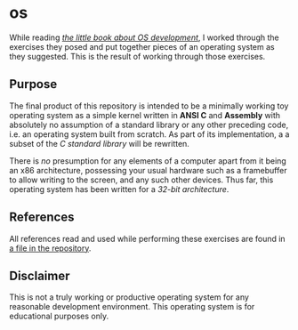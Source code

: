 # os

While reading 
[*the little book about OS development*](https://littleosbook.github.io/), I 
worked through the exercises they posed and put together pieces of an operating 
system as they suggested. This is the result of working through those exercises.

## Purpose

The final product of this repository is intended to be a minimally working toy 
operating system as a simple kernel written in **ANSI C** and **Assembly** with 
absolutely no assumption of a standard library or any other preceding code, 
i.e. an operating system built from scratch. As part of its implementation, a
a subset of the *C standard library* will be rewritten.

There is *no* presumption for any elements of a computer apart from it being an 
x86 architecture, possessing your usual hardware such as a framebuffer to allow 
writing to the screen, and any such other devices. Thus far, this operating 
system has been written for a *32-bit architecture*.

## References

All references read and used while performing these exercises are found in 
[a file in the repository](refs.txt).

## Disclaimer

This is not a truly working or productive operating system for any reasonable 
development environment. This operating system is for educational purposes only.

